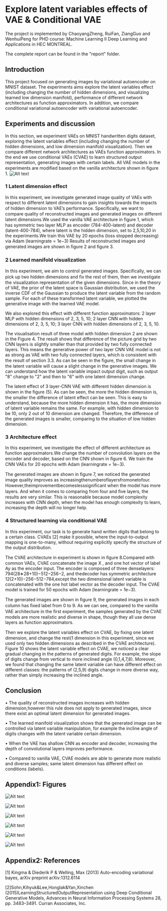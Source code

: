 # Explore latent variables effects of VAE & Conditional VAE
The project is implemented by ChaoyangZheng, RuiFan, ZiangGuo and WenhuiPeng for PHD course: Machine Learning II Deep Learning and Applications in HEC MONTREAL. 

The complete report can be found in the "report" folder.

## Introduction
This project focused on generating images by variational autoencoder on MNIST dataset. The experiments aims explore the latent variables effect (including changing the number of hidden dimensions, and visualizing learned low dimension manifold), performance of different network architectures as function approximators. In addition, we compare conditional variational autoencoder with variational autoencoder.

## Experiments and discussion
In this section, we experiment VAEs on MNIST handwritten digits dataset, exploring the latent variables effect (including changing the number of hidden dimensions, and low dimension manifold visualization). Then we compare different network architectures as VAEs function approximators. In the end we use conditional VAEs (CVAE) to learn structured output representation, generating images with certain labels. All VAE models in the experiments are modiﬁed based on the vanilla architecture shown in ﬁgure 1.
![Alt text](https://raw.githubusercontent.com/chaoyangzhengnash/explore-latent-variables-effects-of-VAE-Conditional-VAE-/master/graphs/1.PNG "Optional title")

### 1 Latent dimension effect 
In this experiment, we investigate generated image quality of VAEs with respect to different latent dimensions to gain insights towards the impacts of hidden dimension to VAE’s performance. Speciﬁcally, we want to compare quality of reconstructed images and generated images on different latent dimensions.We used the vanilla VAE architecture in ﬁgure 1, which has symmetric two layer MLP as encoder (784-400-latent) and decoder (latent-400-784), where latent is the hidden dimension, set to 2,5,10,20 in the experiments.We train this VAE by 20 epochs (loss stopped decreasing) via Adam (learningrate = 1e−3) Results of reconstructed images and generated images are shown in ﬁgure 2 and ﬁgure 3.

### 2 Learned manifold visualization 
In this experiment, we aim to control generated images. Speciﬁcally, we can pick up two hidden dimensions and ﬁx the rest of them, then we investigate the visualization representation of the given dimensions. Since in the theory of VAE, the prior of the latent space is Gaussian distribution, we used the inverse CDF of the Gaussian to produce the latent variable from the random sample. For each of these transformed latent variable, we plotted the generative image with the learned VAE model.

We also explored this effect with different function approximators: 2 layer MLP with hidden dimensions of 2, 3, 5, 10; 2 layer CNN with hidden dimensions of 2, 3, 5, 10; 3 layer CNN with hidden dimensions of 2, 3, 5, 10. 

The visualisation result of three model with hidden dimension 2 are shown in the Figure 4. The result shows that difference of the picture grid by two CNN layers is slightly smaller than that provided by two fully connected layers. This means the generative power of two layer CNN VAE model is not as strong as VAE with two fully connected layers, which is consistent with the result of section 3.3. As can be seen in the ﬁgure, the small change in the latent variable will cause a slight change in the generative images. We can understand how the latent variable impact output digit, such as output "8" change to "2" and then to "6" with one latent dimension change. 

The latent effect of 3 layer-CNN VAE with different hidden dimension is shown in the ﬁgure (5). As can be seen, the more the hidden dimension is, the smaller the difference of latent effect can be seen. This is easy to understand, because the more hidden dimension it has, the more dimension of latent variable remains the same. For example, with hidden dimension to be 10, only 2 out of 10 dimension are changed. Therefore, the difference of the generated images is smaller, comparing to the situation of low hidden dimension.

### 3 Architecture effect 
In this experiment, we investigate the effect of different architecture as function approximators.We change the number of convolution layers on the encoder and decoder, based on the CNN shown in ﬁgure 6. We train the CNN VAEs for 20 epochs with Adam (learningrate = 1e−3). 

The generated images are shown in ﬁgure 7, we noticed the generated image quality improves as increasingthenumberoflayersfromonetofour. However,theimprovementbecomeslesssigniﬁcant when the model has more layers. And when it comes to comparing from four and ﬁve layers, the results are very similar. This is reasonable because model complexity increases with CNN depth, when the model has enough complexity to learn, increasing the depth will no longer help.

### 4 Structured learning via conditional VAE
In this experiment, our task is to generate hand written digits that belong to a certain class. CVAEs [2] make it possible, where the input-to-output mapping is one-to-many, without requiring explicitly specify the structure of the output distribution. 

The CVAE architecture in experiment is shown in ﬁgure 8.Compared with common VAEs, CVAE concatenate the image X , and one hot vector of label Ay as the encoder input. The encoder is composed of three denselayers: 794(28∗28+10)−512−256−2, and thedecoder has symmetric architecture 12(2+10)−256−512−784,except the two dimensional latent variable is concatenated with the one hot label vector as the decoder input. The CVAE model is trained for 50 epochs with Adam (learningrate = 1e−3). 

The generated images are shown in ﬁgure 9, the generated images in each column has ﬁxed label from 0 to 9. As we can see, compared to the vanilla VAE architecture in the ﬁrst experiment, the samples generated by the CVAE models are more realistic and diverse in shape, though they all use dense layers as function approximators. 

Then we explore the latent variables effect on CVAE, by ﬁxing one latent dimension, and change the rest(1 dimension in this experiment, since we used only two hidden dimensions as described in the CVAE architecture). Figure 10 shows the latent variable effect on CVAE, we noticed a clear gradual changing in the patterns of generated digits. For example, the slope of digits change from vertical to more inclined angle (0,1,4,7,8). Moreover, we found that changing the same latent variable can have different effect on different classes: the patterns of (2,5,9) digits change in more diverse way, rather than simply increasing the inclined angle.

## Conclusion 
• The quality of reconstructed images increases with hidden dimension,however this rule does not apply to generated images, since there exist an optimal latent dimension for generated images. 

• The learned manifold visualization shows that the generated image can be controlled via latent variable manipulation, for example the incline angle of digits changes with the latent variable certain dimension. 

• When the VAE has shallow CNN as encoder and decoder, increasing the depth of convolutional layers improves performance. 

• Compared to vanilla VAE, CVAE models are able to generate more realistic and diverse samples; same latent dimension has different effect on conditions (labels).


## Appendix1: Figures
![Alt text](https://raw.githubusercontent.com/chaoyangzhengnash/explore-latent-variables-effects-of-VAE-Conditional-VAE-/master/graphs/2.PNG "Optional title")


![Alt text](https://raw.githubusercontent.com/chaoyangzhengnash/explore-latent-variables-effects-of-VAE-Conditional-VAE-/master/graphs/3.PNG "Optional title")


![Alt text](https://raw.githubusercontent.com/chaoyangzhengnash/explore-latent-variables-effects-of-VAE-Conditional-VAE-/master/graphs/4.PNG "Optional title")


![Alt text](https://raw.githubusercontent.com/chaoyangzhengnash/explore-latent-variables-effects-of-VAE-Conditional-VAE-/master/graphs/5.PNG "Optional title")


![Alt text](https://raw.githubusercontent.com/chaoyangzhengnash/explore-latent-variables-effects-of-VAE-Conditional-VAE-/master/graphs/6.PNG "Optional title")


![Alt text](https://raw.githubusercontent.com/chaoyangzhengnash/explore-latent-variables-effects-of-VAE-Conditional-VAE-/master/graphs/7.PNG "Optional title")


## Appendix2: References
[1] Kingma & Diederik P & Welling, Max (2013) Auto-encoding variational bayes, arXiv preprint arXiv:1312.6114 

[2]Sohn,Kihyuk&Lee,Honglak&Yan,Xinchen (2015)LearningStructuredOutputRepresentation using Deep Conditional Generative Models, Advances in Neural Information Processing Systems 28, pp. 3483–3491. Curran Associates, Inc.



